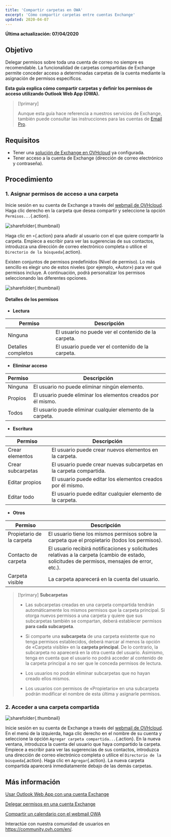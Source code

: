 ```yaml
---
title: 'Compartir carpetas en OWA'
excerpt: 'Cómo compartir carpetas entre cuentas Exchange'
updated: 2020-04-07
---
```



**Última actualización: 07/04/2020**

## Objetivo

Delegar permisos sobre toda una cuenta de correo no siempre es recomendable. La funcionalidad de carpetas compartidas de Exchange permite conceder acceso a determinadas carpetas de la cuenta mediante la asignación de permisos específicos.

**Esta guía explica cómo compartir carpetas y definir los permisos de acceso utilizando Outlook Web App (OWA).**

> [!primary]
>
> Aunque esta guía hace referencia a nuestros servicios de Exchange, también puede consultar las instrucciones para las cuentas de [Email Pro](https://www.ovhcloud.com/es-es/emails/email-pro/).
>


## Requisitos

- Tener una [solución de Exchange en OVHcloud](https://www.ovhcloud.com/es-es/emails/hosted-exchange/) ya configurada.
- Tener acceso a la cuenta de Exchange (dirección de correo electrónico y contraseña).


## Procedimiento

### 1. Asignar permisos de acceso a una carpeta

Inicie sesión en su cuenta de Exchange a través del [webmail de OVHcloud](https://www.ovhcloud.com/es-es/mail). Haga clic derecho en la carpeta que desea compartir y seleccione la opción `Permisos...`{.action}.

![sharefolder](images/exchange-folder-step1.png){.thumbnail}

Haga clic en `+`{.action} para añadir al usuario con el que quiere compartir la carpeta. Empiece a escribir para ver las sugerencias de sus contactos, introduzca una dirección de correo electrónico completa o utilice el `Directorio de la búsqueda`{.action}.

Existen conjuntos de permisos predefinidos (Nivel de permiso). Lo más sencillo es elegir uno de estos niveles (por ejemplo, «Autor») para ver qué permisos incluye. A continuación, podrá personalizar los permisos seleccionando las diferentes opciones.

![sharefolder](images/exchange-folder-step2aag.gif){.thumbnail}

#### Detalles de los permisos

- **Lectura**

|Permiso|Descripción|
|---|---|
|Ninguna|El usuario no puede ver el contenido de la carpeta.|
|Detalles completos|El usuario puede ver el contenido de la carpeta.|


- **Eliminar acceso**

|Permiso|Descripción|
|---|---|
|Ninguna|El usuario no puede eliminar ningún elemento.|
|Propios|El usuario puede eliminar los elementos creados por él mismo.|
|Todos|El usuario puede eliminar cualquier elemento de la carpeta.|


- **Escritura**

|Permiso|Descripción|
|---|---|
|Crear elementos|El usuario puede crear nuevos elementos en la carpeta.|
|Crear subcarpetas|El usuario puede crear nuevas subcarpetas en la carpeta compartida.|
|Editar propios|El usuario puede editar los elementos creados por él mismo.|
|Editar todo|El usuario puede editar cualquier elemento de la carpeta.|


- **Otros**

|Permiso|Descripción|
|---|---|
|Propietario de la carpeta|El usuario tiene los mismos permisos sobre la carpeta que el propietario (todos los permisos).|
|Contacto de carpeta|El usuario recibirá notificaciones y solicitudes relativas a la carpeta (cambio de estado, solicitudes de permisos, mensajes de error, etc.).|
|Carpeta visible|La carpeta aparecerá en la cuenta del usuario.|

> [!primary]
>**Subcarpetas**
> 
> - Las subcarpetas creadas en una carpeta compartida tendrán automáticamente los mismos permisos que la carpeta principal. Si otorga nuevos permisos a una carpeta y quiere que sus subcarpetas también se compartan, deberá establecer permisos **para cada subcarpeta**.
> 
> - Si comparte una **subcarpeta** de una carpeta existente que no tenga permisos establecidos, deberá marcar al menos la opción de «Carpeta visible» en la **carpeta principal**. De lo contrario, la subcarpeta no aparecerá en la otra cuenta del usuario. Asimismo, tenga en cuenta que el usuario no podrá acceder al contenido de la carpeta principal a no ser que le conceda permisos de lectura.
> 
> - Los usuarios no podrán eliminar subcarpetas que no hayan creado ellos mismos.
> 
> - Los usuarios con permisos de «Propietario» en una subcarpeta podrán modificar el nombre de esta última y asignarle permisos.
>


### 2. Acceder a una carpeta compartida

![sharefolder](images/exchange-folder-step3.png){.thumbnail}

Inicie sesión en su cuenta de Exchange a través del [webmail de OVHcloud](https://www.ovhcloud.com/es-es/mail). En el menú de la izquierda, haga clic derecho en el nombre de su cuenta y seleccione la opción `Agregar carpeta compartida...`{.action}. En la nueva ventana, introduzca la cuenta del usuario que haya compartido la carpeta. Empiece a escribir para ver las sugerencias de sus contactos, introduzca una dirección de correo electrónico completa o utilice el `Directorio de la búsqueda`{.action}. Haga clic en `Agregar`{.action}. La nueva carpeta compartida aparecerá inmediatamente debajo de las demás carpetas.


## Más información

[Usar Outlook Web App con una cuenta Exchange](/es/microsoft-collaborative-solutions/exchange_2016_guia_de_uso_de_outlook_web_app)

[Delegar permisos en una cuenta Exchange](/pages/web/microsoft-collaborative-solutions/feature_delegation)

[Compartir un calendario con el webmail OWA](/pages/web/microsoft-collaborative-solutions/owa_calendar_sharing)

Interactúe con nuestra comunidad de usuarios en <https://community.ovh.com/en/>.
